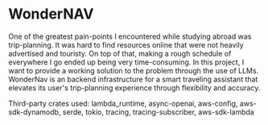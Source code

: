 # WonderNAV

One of the greatest pain-points I encountered while studying abroad was trip-planning. It was hard to find resources online that were not heavily advertised and touristy. On top of that, making a rough schedule of everywhere I go ended up being very time-consuming. In this project, I want to provide a working solution to the problem through the use of LLMs. WonderNav is an backend infrastructure for a smart traveling assistant that elevates its user's trip-planning experience through flexibility and accuracy.

Third-party crates used: lambda_runtime, async-openai, aws-config, aws-sdk-dynamodb, serde, tokio, tracing, tracing-subscriber, aws-sdk-lambda
